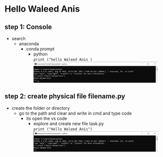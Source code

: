 # Hello Waleed Anis 
   ## step 1: Console 
   * search  
       * anaconda 
           * conda prompt
              * python <br>
                  ```print ("hello Waleed Anis ) ```
                  ![Alt text](Screenshot%202023-03-13%20195118.png)
                     

## step 2: create physical file filename.py
   * create the folder or directory
     * go to the path and clear and write in cmd and type code 
       * its open the vs code 
          * explore and create new file task.py <br>
            ``` print ("Hello Waleed Anis") ```
                   ![Alt text](Screenshot%202023-03-13%20193825.png)

               


